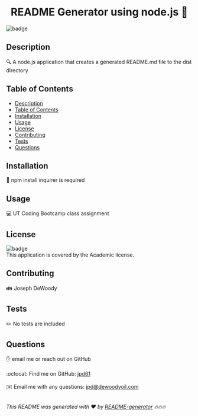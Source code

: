 
<h1 align="center">README Generator using node.js 👋</h1>
  
![badge](https://img.shields.io/badge/license-MIT-brightgreen)<br />

## Description
🔍 A node.js application that creates a generated README.md file to the dist directory

## Table of Contents
- [Description](#description)
- [Table of Contents](#table-of-contents)
- [Installation](#installation)
- [Usage](#usage)
- [License](#license)
- [Contributing](#contributing)
- [Tests](#tests)
- [Questions](#questions)

## Installation
💾 npm install inquirer is required

## Usage
💻 UT Coding Bootcamp class assignment

## License
![badge](https://img.shields.io/badge/license-MIT-brightgreen)
<br />
This application is covered by the Academic license. 

## Contributing
👪 Joseph DeWoody

## Tests
✏️ No tests are included

## Questions
✋ email me or reach out on GitHub<br />
<br />
:octocat: Find me on GitHub: [jpd61](https://github.com/jpd61)<br />
<br />
✉️ Email me with any questions: jpd@dewoodyoil.com<br /><br />

_This README was generated with ❤️ by [README-generator](https://github.com/jpd61/README-generator) 🔥🔥🔥_
    